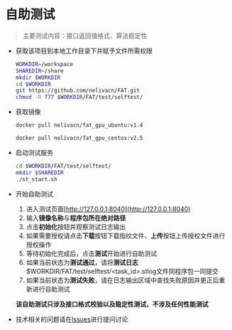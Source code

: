 # 自助测试

> 主要测试内容：接口返回值格式、算法稳定性

* 获取该项目到本地工作目录下并赋予文件所需权限
    ```bash
    WORKDIR=/workspace
    SHAREDIR=/share
    mkdir $WORKDIR
    cd $WORKDIR
    git https://github.com/nelivacn/FAT.git
    chmod -R 777 $WORKDIR/FAT/test/selftest/
    ```

* 获取镜像

    ```bash
    docker pull nelivacn/fat_gpu_ubuntu:v1.4
    ```

    ```bash
    docker pull nelivacn/fat_gpu_centos:v2.5
    ```

* 启动测试服务

    ```bash
    cd $WORKDIR/FAT/test/selftest/
    mkdir $SHAREDIR
    ./st_start.sh
    ```

* 开始自助测试

    1. 进入测试页面[http://127.0.0.1:8040](http://127.0.0.1:8040)
    2. 输入**镜像名称**与**程序包所在绝对路径**
    3. 点击**初始化**按钮并观察测试日志输出
    4. 如果需要授权请点击**下载**按钮下载指纹文件、**上传**按钮上传授权文件进行授权操作
    5. 等待初始化完成后，点击**测试**开始进行自助测试
    6. 如果当前状态为**测试通过**，请将**测试日志**$WORKDIR/FAT/test/selftest/<task_id>.stlog文件同程序包一同提交
    7. 如果当前状态为**测试失败**，请在日志输出区域中查找失败原因并更正后重新进行自助测试
    
    **该自助测试只涉及接口格式校验以及稳定性测试，不涉及任何性能测试**
* 技术相关的问题请在[Issues](https://github.com/nelivacn/FAT/issues)进行提问讨论
